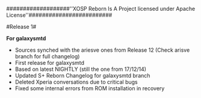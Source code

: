  
###################''XOSP Reborn Is A Project licensed under Apache License''#########################

#Release 1#

**For galaxysmtd**
 - Sources synched with the ariesve ones from Release 12 (Check arisve branch for full changelog)
 - First release for galaxysmtd 
 - Based on latest NIGHTLY (still the one from 17/12/14)
 - Updated S+ Reborn Changelog for galaxysmtd branch
 - Deleted Xperia conversations due to critical bugs
 - Fixed some internal errors from ROM installation in recovery

